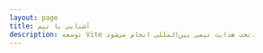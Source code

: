 ```yaml
---
layout: page
title: آشنایی با تیم
description: توسعه Vite تحت هدایت تیمی بین‌المللی انجام می‌شود.
---
```


<script setup>
import {
  VPTeamPage,
  VPTeamPageTitle,
  VPTeamPageSection,
  VPTeamMembers
} from 'vitepress/theme'
import { core, emeriti } from './_data/team'
</script>

<VPTeamPage>
  <VPTeamPageTitle>
    <template #title>آشنایی با تیم</template>
    <template #lead>
      توسعه Vite تحت هدایت تیمی بین‌المللی انجام می‌شود
      که برخی از اعضای آن در ادامه معرفی شوند.
    </template>
  </VPTeamPageTitle>
  <VPTeamMembers :members="core" />
  <VPTeamPageSection>
    <template #title>اعضای پیشین تیم</template>
    <template #lead>
        در این بخش از برخی اعضای تیم که دیگر فعال نیستند
        اما در گذشته مشارکت‌های ارزشمندی داشته‌اند، قدردانی می‌شود.
    </template>
    <template #members>
      <VPTeamMembers size="small" :members="emeriti" />
    </template>
  </VPTeamPageSection>
</VPTeamPage>
